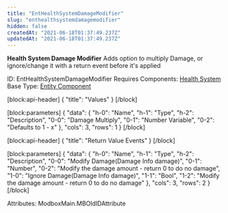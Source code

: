 ```yaml
---
title: "EntHealthSystemDamageModifier"
slug: "enthealthsystemdamagemodifier"
hidden: false
createdAt: "2021-06-18T01:37:49.237Z"
updatedAt: "2021-06-18T01:37:49.237Z"
---
```

**Health System Damage Modifier**
Adds option to multiply Damage, or ignore/change it with a return event before it's applied

ID: EntHealthSystemDamageModifier
Requires Components: [Health System](doc:enthealthsystem)
Base Type: [Entity Component](doc:componententity)

[block:api-header]
{
  "title": "Values"
}
[/block]

[block:parameters]
{
  "data": {
    "h-0": "Name",
    "h-1": "Type",
    "h-2": "Description",
    "0-0": "Damage Multiply",
    "0-1": "Number Variable",
    "0-2": "Defaults to 1 - x"
  },
  "cols": 3,
  "rows": 1
}
[/block]

[block:api-header]
{
  "title": "Return Value Events"
}
[/block]

[block:parameters]
{
  "data": {
    "h-0": "Name",
    "h-1": "Type",
    "h-2": "Description",
    "0-0": "Modify Damage(Damage Info damage)",
    "0-1": "Number",
    "0-2": "Modify the damage amount - return 0 to do no damage",
    "1-0": "Ignore Damage(Damage Info damage)",
    "1-1": "Bool",
    "1-2": "Modify the damage amount - return 0 to do no damage"
  },
  "cols": 3,
  "rows": 2
}
[/block]


Attributes:
ModboxMain.MBOldIDAttribute